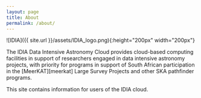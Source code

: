 ```yaml
---
layout: page
title: About
permalink: /about/
---
```


![IDIA]({{ site.url }}/assets/IDIA_logo.png){:height="200px" width="200px"}


The IDIA Data Intensive Astronomy Cloud provides cloud-based computing facilities in support of researchers engaged in data intensive
astronomy projects, with priority for programs in support of South African participation in the [MeerKAT][meerkat] Large Survey Projects and other SKA pathfinder programs.

This site contains information for users of the IDIA cloud.
